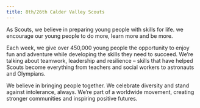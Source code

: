 ```yaml
---
title: 8th/26th Calder Valley Scouts
---
```


As Scouts, we believe in preparing young people with skills for life. we encourage our young people to do more, learn more and be more.

Each week, we give over 450,000 young people the opportunity to enjoy fun and adventure while developing the skills they need to succeed. We’re talking about teamwork, leadership and resilience – skills that have helped Scouts become everything from teachers and social workers to astronauts and Olympians.

We believe in bringing people together. We celebrate diversity and stand against intolerance, always. We’re part of a worldwide movement, creating stronger communities and inspiring positive futures.

